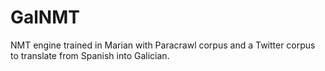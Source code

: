 # GalNMT
NMT engine trained in Marian with Paracrawl corpus and a Twitter corpus to translate from Spanish into Galician.
